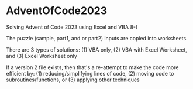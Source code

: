 # AdventOfCode2023
Solving Advent of Code 2023 using Excel and VBA 8-)

The puzzle (sample, part1, and or part2) inputs are copied into worksheets.

There are 3 types of solutions:
(1) VBA only, 
(2) VBA with Excel Worksheet, and
(3) Excel Worksheet only

If a version 2 file exists, then that's a re-attempt to make the code more efficient by:
(1) reducing/simplifying lines of code,
(2) moving code to subroutines/functions, or
(3) applying other techniques
